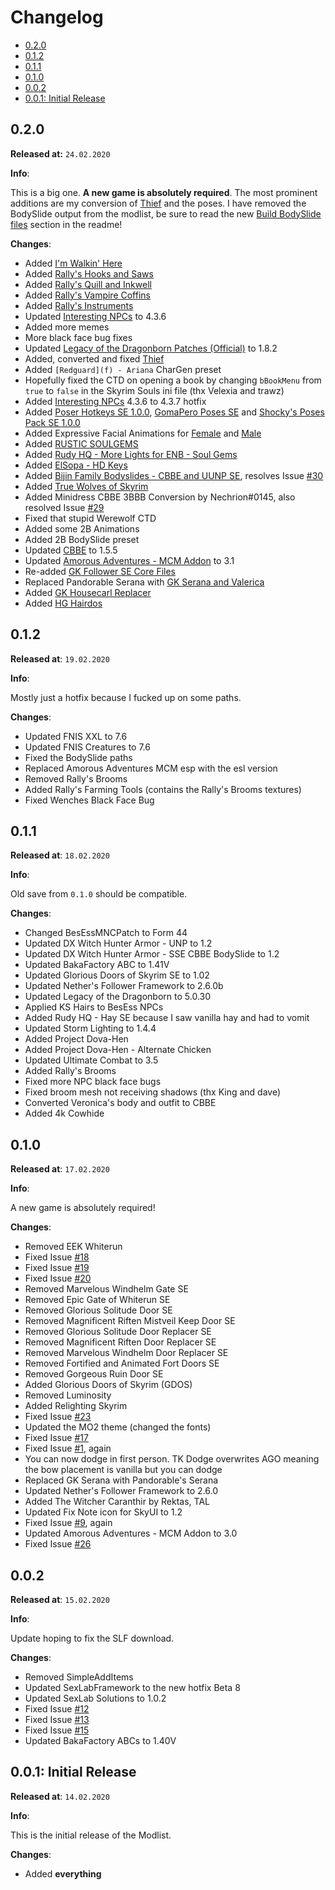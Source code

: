 # Changelog

- [0.2.0](#020)
- [0.1.2](#012)
- [0.1.1](#011)
- [0.1.0](#010)
- [0.0.2](#002)
- [0.0.1: Initial Release](#001-initial-release)

## 0.2.0

**Released at:** `24.02.2020`

**Info**:

This is a big one. **A new game is absolutely required**. The most prominent additions are my conversion of [Thief](https://www.loverslab.com/files/file/4027-thief/) and the poses. I have removed the BodySlide output from the modlist, be sure to read the new [Build BodySlide files](README.md#build-bodyslide-files) section in the readme!

**Changes**:

- Added [I'm Walkin' Here](https://www.nexusmods.com/skyrimspecialedition/mods/27742)
- Added [Rally's Hooks and Saws](https://www.nexusmods.com/skyrimspecialedition/mods/32652)
- Added [Rally's Quill and Inkwell](https://www.nexusmods.com/skyrimspecialedition/mods/32496)
- Added [Rally's Vampire Coffins](https://www.nexusmods.com/skyrimspecialedition/mods/21874)
- Added [Rally's Instruments](https://www.nexusmods.com/skyrimspecialedition/mods/28193)
- Updated [Interesting NPCs](https://www.nexusmods.com/skyrimspecialedition/mods/29194) to 4.3.6
- Added more memes
- More black face bug fixes
- Updated [Legacy of the Dragonborn Patches (Official)](https://www.nexusmods.com/skyrimspecialedition/mods/30980) to 1.8.2
- Added, converted and fixed [Thief](https://www.loverslab.com/files/file/4027-thief/)
- Added `[Redguard](f) - Ariana` CharGen preset
- Hopefully fixed the CTD on opening a book by changing `bBookMenu` from `true` to `false` in the Skyrim Souls ini file (thx Velexia and trawz)
- Added [Interesting NPCs](https://www.nexusmods.com/skyrimspecialedition/mods/29194) 4.3.6 to 4.3.7 hotfix
- Added [Poser Hotkeys SE 1.0.0](https://www.loverslab.com/files/file/5132-poser-hotkeys-se/), [GomaPero Poses SE](https://www.loverslab.com/files/file/4917-gomapero-poses-se/) and [Shocky's Poses Pack SE 1.0.0](https://www.loverslab.com/files/file/5134-shockys-poses-pack-se/)
- Added Expressive Facial Animations for [Female](https://www.nexusmods.com/skyrimspecialedition/mods/19181) and [Male](https://www.nexusmods.com/skyrimspecialedition/mods/19532)
- Added [RUSTIC SOULGEMS](https://www.nexusmods.com/skyrimspecialedition/mods/5785)
- Added [Rudy HQ - More Lights for ENB - Soul Gems](https://www.nexusmods.com/skyrimspecialedition/mods/22704)
- Added [ElSopa - HD Keys](https://www.nexusmods.com/skyrimspecialedition/mods/32707)
- Added [Bijin Family Bodyslides - CBBE and UUNP SE](https://www.nexusmods.com/skyrimspecialedition/mods/16097), resolves Issue [#30](https://github.com/erri120/lotus/issues/30)
- Added [True Wolves of Skyrim](https://www.nexusmods.com/skyrim/mods/59174)
- Added Minidress CBBE 3BBB Conversion by Nechrion#0145, also resolved Issue [#29](https://github.com/erri120/lotus/issues/29)
- Fixed that stupid Werewolf CTD
- Added some 2B Animations
- Added 2B BodySlide preset
- Updated [CBBE](https://www.nexusmods.com/skyrimspecialedition/mods/198) to 1.5.5
- Updated [Amorous Adventures - MCM Addon](https://www.nexusmods.com/skyrimspecialedition/mods/23368) to 3.1
- Re-added [GK Follower SE Core Files](https://www.nexusmods.com/skyrimspecialedition/mods/26015)
- Replaced Pandorable Serana with [GK Serana and Valerica](https://www.nexusmods.com/skyrimspecialedition/mods/25982)
- Added [GK Housecarl Replacer](https://www.nexusmods.com/skyrimspecialedition/mods/26037)
- Added [HG Hairdos](https://www.loverslab.com/files/file/7768-hg-hairdos/)

## 0.1.2

**Released at**: `19.02.2020`

**Info**:

Mostly just a hotfix because I fucked up on some paths.

**Changes**:

- Updated FNIS XXL to 7.6
- Updated FNIS Creatures to 7.6
- Fixed the BodySlide paths
- Replaced Amorous Adventures MCM esp with the esl version
- Removed Rally's Brooms
- Added Rally's Farming Tools (contains the Rally's Brooms textures)
- Fixed Wenches Black Face Bug

## 0.1.1

**Released at**: `18.02.2020`

**Info**:

Old save from `0.1.0` should be compatible.

**Changes**:

- Changed BesEssMNCPatch to Form 44
- Updated DX Witch Hunter Armor - UNP to 1.2
- Updated DX Witch Hunter Armor - SSE CBBE BodySlide to 1.2
- Updated BakaFactory ABC to 1.41V
- Updated Glorious Doors of Skyrim SE to 1.02
- Updated Nether's Follower Framework to 2.6.0b
- Updated Legacy of the Dragonborn to 5.0.30
- Applied KS Hairs to BesEss NPCs
- Added Rudy HQ - Hay SE because I saw vanilla hay and had to vomit
- Updated Storm Lighting to 1.4.4
- Added Project Dova-Hen
- Added Project Dova-Hen - Alternate Chicken
- Updated Ultimate Combat to 3.5
- Added Rally's Brooms
- Fixed more NPC black face bugs
- Fixed broom mesh not receiving shadows (thx King and dave)
- Converted Veronica's body and outfit to CBBE
- Added 4k Cowhide

## 0.1.0

**Released at**: `17.02.2020`

**Info**:

A new game is absolutely required!

**Changes**:

- Removed EEK Whiterun
- Fixed Issue [#18](https://github.com/erri120/lotus/issues/18)
- Fixed Issue [#19](https://github.com/erri120/lotus/issues/19)
- Fixed Issue [#20](https://github.com/erri120/lotus/issues/20)
- Removed Marvelous Windhelm Gate SE
- Removed Epic Gate of Whiterun SE
- Removed Glorious Solitude Door SE
- Removed Magnificent Riften Mistveil Keep Door SE
- Removed Glorious Solitude Door Replacer SE
- Removed Magnificent Riften Door Replacer SE
- Removed Marvelous Windhelm Door Replacer SE
- Removed Fortified and Animated Fort Doors SE
- Removed Gorgeous Ruin Door SE
- Added Glorious Doors of Skyrim (GDOS)
- Removed Luminosity
- Added Relighting Skyrim
- Fixed Issue [#23](https://github.com/erri120/lotus/issues/23)
- Updated the MO2 theme (changed the fonts)
- Fixed Issue [#17](https://github.com/erri120/lotus/issues/17)
- Fixed Issue [#1](https://github.com/erri120/lotus/issues/1), again
- You can now dodge in first person. TK Dodge overwrites AGO meaning the bow placement is vanilla but you can dodge
- Replaced GK Serana with Pandorable's Serana
- Updated Nether's Follower Framework to 2.6.0
- Added The Witcher Caranthir by Rektas, TAL
- Updated Fix Note icon for SkyUI to 1.2
- Fixed Issue [#9](https://github.com/erri120/lotus/issues/9), again
- Updated Amorous Adventures - MCM Addon to 3.0
- Fixed Issue [#26](https://github.com/erri120/lotus/issues/26)

## 0.0.2

**Released at**: `15.02.2020`

**Info**:

Update hoping to fix the SLF download.

**Changes**:

- Removed SimpleAddItems
- Updated SexLabFramework to the new hotfix Beta 8
- Updated SexLab Solutions to 1.0.2
- Fixed Issue [#12](https://github.com/erri120/lotus/issues/12)
- Fixed Issue [#13](https://github.com/erri120/lotus/issues/13)
- Fixed Issue [#15](https://github.com/erri120/lotus/issues/15)
- Updated BakaFactory ABCs to 1.40V

## 0.0.1: Initial Release

**Released at**: `14.02.2020`

**Info**:

This is the initial release of the Modlist.

**Changes**:

- Added **everything**
